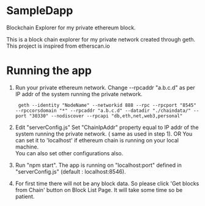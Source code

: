 # SampleDapp
Blockchain Explorer for my private ethereum block.

This is a block chain explorer for my private network created through geth.
This project is inspired from etherscan.io

# Running the app
1. Run your private ethereum network. Change --rpcaddr "a.b.c.d" as per IP addr of the system running the private network.

        geth --identity "NodeName" --networkid 888 --rpc --rpcport "8545" --rpccorsdomain "*" --rpcaddr "a.b.c.d" --datadir "./chaindata/" --port "30330" --nodiscover --rpcapi "db,eth,net,web3,personal"

2. Edit "serverConfig.js"
        Set "ChainIpAddr" property equal to IP addr of the system running the private network. ( same as used in step 1).
        OR
        You can set it to 'localhost' if ethereum chain is running on your local machine.        
        You can also set other configurations also.

3. Run "npm start".
        The app is running on "localhost:port" defined in "serverConfig.js" (default : localhost:8546).      
 
4. For first time there will not be any block data. So please click 'Get blocks from Chain' button on Block List Page.
   It will take some time so be patient.   

